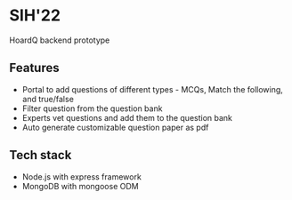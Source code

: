 # SIH'22

HoardQ backend prototype

## Features

- Portal to add questions of different types - MCQs, Match the following, and true/false
- Filter question from the question bank
- Experts vet questions and add them to the question bank
- Auto generate customizable question paper as pdf

## Tech stack

- Node.js with express framework
- MongoDB with mongoose ODM
